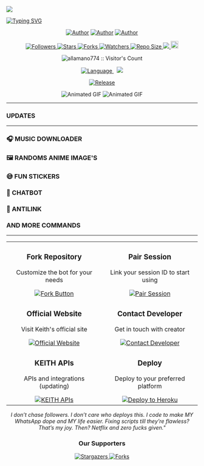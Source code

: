 <img align="center" height="auto"
src="https://files.catbox.moe/grlqyj.png">

[![Typing SVG](https://readme-typing-svg.herokuapp.com?font=Rockstar-ExtraBold&size=30&pause=1000&color=0000FF&center=true&vCenter=true&width=815&height=60&lines=N+E+U+R+O+T+E+C+H+-+M+D+▇)](https://git.io/typing-svg)
<br>

   </p>
<p align="center">
<a href="https://github.com/Allmano774"><img title="Author" src="https://img.shields.io/badge/Allamano-blue?style=for-the-badge&logo=Github"></a> <a href="https://www.youtube.com/@Neurotech-xmd"><img title="Author" src="https://img.shields.io/badge/YT CHANNEL-darkred?style=for-the-badge&logo=youtube"></a> <a href="https://wa.me/254785760507"><img title="Author" src="https://img.shields.io/badge/Contact Me-darkgreen?style=for-the-badge&logo=whatsapp"></a>
<p/> 

 <p align="center">
  <!-- Followers -->
  <a href="https://github.com/allamano774?tab=followers">
    <img title="Followers" src="https://img.shields.io/github/followers/allamano774?color=purple&style=flat-square">
  </a>

  <!-- Stars -->
  <a href="https://github.com/allamano774/NEUROTECH-MD/stargazers">
    <img title="Stars" src="https://img.shields.io/github/stars/allamano774/NEUROTECH-MD?color=blue&style=flat-square">
  </a>

  <!-- Forks -->
  <a href="https://github.com/allamano774/NEUROTECH-MD/network/members">
    <img title="Forks" src="https://img.shields.io/github/forks/allamano774/NEUROTECH-MD?color=blue&style=flat-square">
  </a>

  <!-- Watchers -->
  <a href="https://github.com/allamano774/NEUROTECH-MD/watchers">
    <img title="Watchers" src="https://img.shields.io/github/watchers/allamano774/NEUROTECH-MD?label=Watchers&color=blue&style=flat-square">
  </a>

  <!-- Repository Size -->
  <a href="https://github.com/allamano774/NEUROTECH-MD">
    <img title="Repo Size" src="https://img.shields.io/github/repo-size/allamano774/NEUROTECH-MD?style=flat-square&color=green">
  </a>

  <!-- Hits -->
  <a href="https://hits.seeyoufarm.com">
    <img src="https://hits.seeyoufarm.com/api/count/incr/badge.svg?url=https%3A%2F%2Fgithub.com%2Fallamano774%2FNEUROTECH-MD&count_bg=%2379C83D&title_bg=%23555555&icon=probot.svg&icon_color=%2300FF6D&title=hits&edge_flat=false"/>
  </a>

  <!-- Maintained -->
  <a href="https://github.com/allamano774/NEUROTECH-MD/graphs/commit-activity">
    <img height="20" src="https://img.shields.io/badge/Maintained%3F-yes-green.svg">
  </a>
</p>

<!-- Visitor Count -->
<p align="center">
  <img src="https://profile-counter.glitch.me/NEUROTECH-MD/count.svg" alt="allamano774 :: Visitor's Count" />
</p>

<!-- Language Badge -->
<p align="center">
  <a href="https://github.com/allamano774/NEUROTECH-MD">
    <img title="Language" src="https://img.shields.io/static/v1?label=Language&message=English&style=flat-square&color=darkpink">
  </a>
  &nbsp;
  <!-- Views Badge -->
  <img src="https://komarev.com/ghpvc/?username=allamano774&label=VIEWS&style=flat-square&color=blue" />
</p>

<!-- Release Badge -->
<p align="center">
  <a href="https://github.com/allamano774/NEUROTECH-MD/releases">
    <img title="Release" src="https://img.shields.io/badge/Release-beta%20v2.0-darkcyan.svg?style=for-the-badge&logo=appveyor" />
  </a>
</p>

<!-- Animated GIFs -->
<p align="center">
  <img src="https://i.imgur.com/LyHic3i.gif" alt="Animated GIF" />
  <img src="https://i.imgur.com/LyHic3i.gif" alt="Animated GIF" />
</p>

---
### UPDATES
---
### 🎧 MUSIC DOWNLOADER
### 🖼 RANDOMS ANIME IMAGE'S
### 😅 FUN STICKERS
### 🤖 CHATBOT
### 🔗 ANTILINK
### AND MORE COMMANDS
---

<table align="center">
  <tr>
    <td align="center" width="50%">
      <h3>Fork Repository</h3>
      <p>Customize the bot for your needs</p>
      <a href="https://github.com/keithkeizzah/ALPHA-MD/fork">
        <img src="https://img.shields.io/badge/FORK-purple?style=for-the-badge" alt="Fork Button">
      </a>
    </td>
    <td align="center" width="50%">
      <h3>Pair Session</h3>
      <p>Link your session ID to start using</p>
      <a href="https://alphapair.onrender.com/pair">
        <img src="https://img.shields.io/badge/Pair_Session-white?style=for-the-badge" alt="Pair Session">
      </a>
    </td>
  </tr>
  <tr>
    <td align="center" width="50%">
      <h3>Official Website</h3>
      <p>Visit Keith's official site</p>
      <a href="https://keith-site.vercel.app">
        <img src="https://img.shields.io/badge/Website-ff69b4?style=for-the-badge" alt="Official Website">
      </a>
    </td>
    <td align="center" width="50%">
      <h3>Contact Developer</h3>
      <p>Get in touch with creator</p>
      <a href="https://keith-site.vercel.app/contact">
        <img src="https://img.shields.io/badge/Contact-green?style=for-the-badge" alt="Contact Developer">
      </a>
    </td>
  </tr>
  <tr>
    <td align="center" width="50%">
      <h3>KEITH APIs</h3>
      <p>APIs and integrations (updating)</p>
      <a href="https://apis-keith.vercel.app/">
        <img src="https://img.shields.io/badge/APIs-blue?style=for-the-badge" alt="KEITH APIs">
      </a>
    </td>
    <td align="center" width="50%">
      <h3>Deploy</h3>
      <p>Deploy to your preferred platform</p>
      <a href="https://dashboard.heroku.com/new?template=https://github.com/keithkeizzah/ALPHA-MD">
        <img src="https://www.herokucdn.com/deploy/button.svg" alt="Deploy to Heroku">
      </a>
    </td>
  </tr>
</table>



<p align="center">
  <i>I don’t chase followers. I don’t care who deploys this. I code to make MY WhatsApp dope and MY life easier. Fixing scripts till they’re flawless? That’s my joy. Then? Netflix and zero fucks given."</i>
</p>

<div align="center">
  <h3>Our Supporters</h3>
  
  <a href="https://github.com/Keithkeizzah/ALPHA-MD/stargazers">
    <img src="http://reporoster.com/stars/dark/Keithkeizzah/ALPHA-MD" alt="Stargazers">
  </a>
  
  <a href="https://github.com/Keithkeizzah/ALPHA-MD/network/members">
    <img src="http://reporoster.com/forks/dark/Keithkeizzah/ALPHA-MD" alt="Forks">
  </a>
</div>
